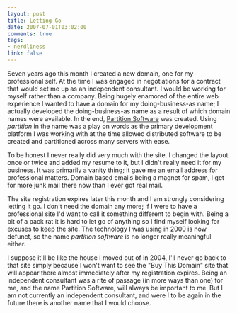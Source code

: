 ```yaml
--- 
layout: post
title: Letting Go
date: 2007-07-01T03:02:00
comments: true
tags:
- nerdliness
link: false
---
```

Seven years ago this month I created a new domain, one for my professional self.  At the time I was engaged in negotiations for a contract that would set me up as an independent consultant.  I would be working for myself rather than a company.  Being hugely enamored of the entire web experience I wanted to have a domain for my doing-business-as name; I actually developed the doing-business-as name as a result of which domain names were available.  In the end, <a href="http://partitionsoftware.com" title="Partition Software">Partition Software</a> was created.  Using _partition_ in the name was a play on words as the primary development platform I was working with at the time allowed distributed software to be created and partitioned across many servers with ease.

To be honest I never really did very much with the site.  I changed the layout once or twice and added my resume to it, but I didn't really need it for my business.  It was primarily a vanity thing; it gave me an email address for professional matters.  Domain based emails being a magnet for spam, I get for more junk mail there now than I ever got real mail.

The site registration expires later this month and I am strongly considering letting it go.  I don't need the domain any more; if I were to have a professional site I'd want to call it something different to begin with.  Being a bit of a pack rat it is hard to let go of anything so I find myself looking for excuses to keep the site.  The technology I was using in 2000 is now defunct, so the name _partition software_ is no longer really meaningful either.

I suppose it'll be like the house I moved out of in 2004, I'll never go back to that site simply because I won't want to see the "Buy This Domain" site that will appear there almost immediately after my registration expires.  Being an independent consultant was a rite of passage (in more ways than one) for me, and the name Partition Software, will always be important to me.  But I am not currently an independent consultant, and were I to be again in the future there is another name that I would choose.
